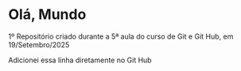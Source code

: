 # Olá, Mundo
1º Repositório criado durante a 5ª aula do curso de Git e Git Hub, em 19/Setembro/2025

Adicionei essa linha diretamente no Git Hub

